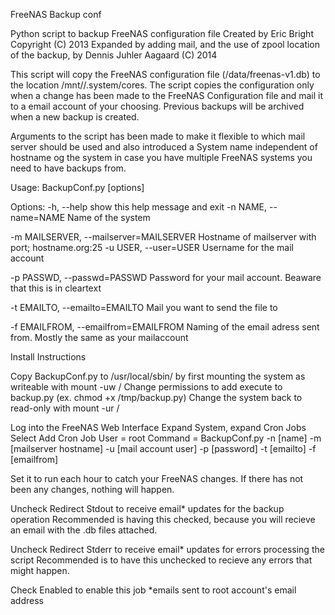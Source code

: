 FreeNAS Backup conf

Python script to backup FreeNAS configuration file Created by Eric Bright Copyright (C) 2013
Expanded by adding mail, and the use of zpool location of the backup, by Dennis Juhler Aagaard (C) 2014

This script will copy the FreeNAS configuration file (/data/freenas-v1.db) to the location /mnt/<zpool>/.system/cores. The script copies the configuration only when a change has been made to the FreeNAS Configuration file and mail it to a email account of your choosing. Previous backups will be archived when a new backup is created.

Arguments to the script has been made to make it flexible to which mail server should be used and also introduced a System name independent of hostname og the system in case you have multiple FreeNAS systems you need to have backups from.

Usage: BackupConf.py [options]

Options:
-h, --help            show this help message and exit
-n NAME, --name=NAME    Name of the system

-m MAILSERVER, --mailserver=MAILSERVER
                        Hostname of mailserver with port; hostname.org:25
-u USER, --user=USER    Username for the mail account

-p PASSWD, --passwd=PASSWD
                        Password for your mail account. Beaware that this is
                        in cleartext

-t EMAILTO, --emailto=EMAILTO
                        Mail you want to send the file to

-f EMAILFROM, --emailfrom=EMAILFROM
                        Naming of the email adress sent from. Mostly the same
                        as your mailaccount

Install Instructions

Copy BackupConf.py to /usr/local/sbin/ by first mounting the system as writeable with mount -uw /
Change permissions to add execute to backup.py (ex. chmod +x /tmp/backup.py)
Change the system back to read-only with mount -ur /

Log into the FreeNAS Web Interface
Expand System, expand Cron Jobs
Select Add Cron Job
User = root 
Command = BackupConf.py -n [name] -m [mailserver hostname] -u [mail account user] -p [password] -t [emailto] -f [emailfrom]


Set it to run each hour to catch your FreeNAS changes. If there has not been any changes, nothing will happen.

Uncheck Redirect Stdout to receive email* updates for the backup operation
Recommended is having this checked, because you will recieve an email with the .db files attached.

Uncheck Redirect Stderr to receive email* updates for errors processing the script
Recommended is to have this unchecked to recieve any errors that might happen.

Check Enabled to enable this job
*emails sent to root account's email address
